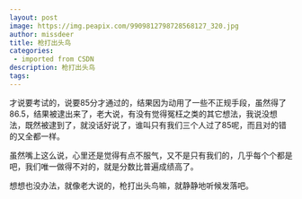 ```yaml
---
layout: post
image: https://img.peapix.com/9909812798728568127_320.jpg
author: missdeer
title: 枪打出头鸟
categories: 
 - imported from CSDN
description: 枪打出头鸟
tags: 
---
```


才说要考试的，说要85分才通过的，结果因为动用了一些不正规手段，虽然得了86.5，结果被逮出来了，老大说，有没有觉得冤枉之类的其它想法，我说没想法，既然被逮到了，就没话好说了，谁叫只有我们三个人过了85呢，而且对的错的又全都一样。

虽然嘴上这么说，心里还是觉得有点不服气，又不是只有我们的，几乎每个个都是吧，我们唯一做得不对的，就是分数比普遍成绩高了。

想想也没办法，就像老大说的，枪打出头鸟嘛，就静静地听候发落吧。
